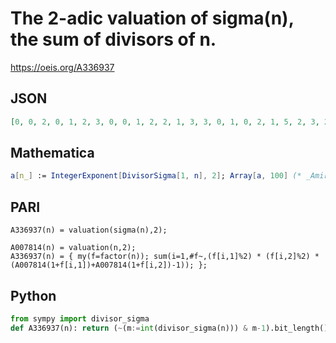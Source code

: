 # The 2\-adic valuation of sigma\(n\), the sum of divisors of n\.
https://oeis.org/A336937
## JSON
```JSON
[0, 0, 2, 0, 1, 2, 3, 0, 0, 1, 2, 2, 1, 3, 3, 0, 1, 0, 2, 1, 5, 2, 3, 2, 0, 1, 3, 3, 1, 3, 5, 0, 4, 1, 4, 0, 1, 2, 3, 1, 1, 5, 2, 2, 1, 3, 4, 2, 0, 0, 3, 1, 1, 3, 3, 3, 4, 1, 2, 3, 1, 5, 3, 0, 2, 4, 2, 1, 5, 4, 3, 0, 1, 1, 2, 2, 5, 3, 4, 1, 0, 1, 2, 5, 2, 2, 3, 2, 1, 1, 4, 3, 7, 4, 3, 2, 1, 0, 2, 0, 1, 3, 3, 1, 6]
```
## Mathematica
```Mathematica
a[n_] := IntegerExponent[DivisorSigma[1, n], 2]; Array[a, 100] (* _Amiram Eldar_, Jul 04 2022 *)
```
## PARI
```PARI
A336937(n) = valuation(sigma(n),2);
```
```PARI
A007814(n) = valuation(n,2);
A336937(n) = { my(f=factor(n)); sum(i=1,#f~,(f[i,1]%2) * (f[i,2]%2) * (A007814(1+f[i,1])+A007814(1+f[i,2])-1)); };
```
## Python
```Python
from sympy import divisor_sigma
def A336937(n): return (~(m:=int(divisor_sigma(n))) & m-1).bit_length() # _Chai Wah Wu_, Jul 01 2022
```
